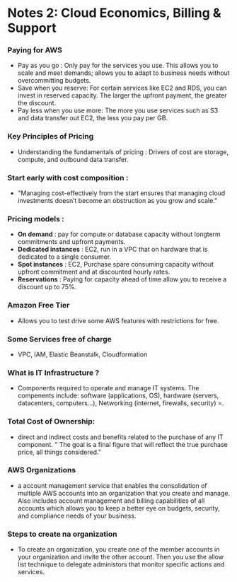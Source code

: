 # Notes 2: Cloud Economics, Billing & Support

### Paying for AWS
- Pay as you go : Only pay for the services you use. This allows you to scale and meet demands; allows you to adapt to business needs without overcommitting budgets. 
- Save when you reserve: For certain services like EC2 and RDS, you can invest in reserved capacity. The larger the upfront payment, the greater the discount. 
- Pay less when you use more: The more you use services such as S3 and data transfer out EC2, the less you pay per GB. 

### Key Principles of Pricing 
- Understanding the fundamentals of pricing : Drivers of cost are storage, compute, and outbound data transfer.

### Start early with cost composition :
- "Managing cost-effectively from the start ensures that managing cloud investments doesn’t become an obstruction as you grow and scale."

### Pricing models : 
- __On demand__ : pay for compute or database capacity without longterm commitments and upfront payments. 
- __Dedicated instances__ : EC2, run in a VPC that on hardware that is dedicated to a single consumer. 
- __Spot instances__ : EC2, Purchase spare consuming capacity without upfront commitment and at discounted hourly rates. 
- __Reservations__ : Paying for capacity ahead of time allow you to receive a discount up to 75%. 

### Amazon Free Tier 
- Allows you to test drive some AWS features with restrictions for free. 

### Some Services free of charge 
- VPC, IAM, Elastic Beanstalk, Cloudformation 

### What is IT Infrastructure ? 
- Components required to operate and manage IT systems. The compenents include: software (applications, OS), hardware (servers, datacenters, computers...), Networking (internet, firewalls, security) =. 

### Total Cost of Ownership: 
-  direct and indirect costs and benefits related to the purchase of any IT component. " The goal is a final figure that will reflect the true purchase price, all things considered." 

### AWS Organizations 
- a account management service that enables the consolidation of multiple AWS accounts into an organization that you create and manage. Also includes account management and  billing capabilities of all accounts which allows you to keep a better eye on budgets, security, and compliance needs of your business. 

### Steps to create na organization 
- To create an organization, you create one of the member accounts in your organization and invite the other account. Then you use the allow list technique to delegate administors that monitor specific actions and services. 

